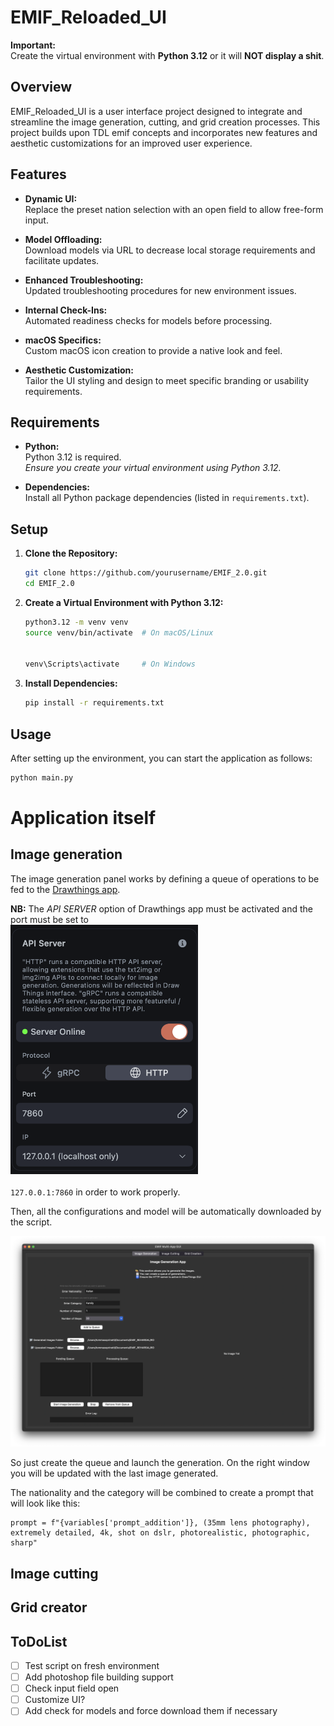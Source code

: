 # EMIF_Reloaded_UI

**Important:**  
Create the virtual environment with **Python 3.12** or it will **NOT display a shit**.

## Overview

EMIF_Reloaded_UI is a user interface project designed to integrate and streamline the image generation, cutting, and grid creation processes. This project builds upon TDL emif concepts and incorporates new features and aesthetic customizations for an improved user experience.

## Features

- **Dynamic UI:**  
  Replace the preset nation selection with an open field to allow free-form input.

- **Model Offloading:**  
  Download models via URL to decrease local storage requirements and facilitate updates.

- **Enhanced Troubleshooting:**  
  Updated troubleshooting procedures for new environment issues.

- **Internal Check-Ins:**  
  Automated readiness checks for models before processing.

- **macOS Specifics:**  
  Custom macOS icon creation to provide a native look and feel.

- **Aesthetic Customization:**  
  Tailor the UI styling and design to meet specific branding or usability requirements.

## Requirements

- **Python:**  
  Python 3.12 is required.  
  _Ensure you create your virtual environment using Python 3.12._

- **Dependencies:**  
  Install all Python package dependencies (listed in `requirements.txt`).

## Setup

1. **Clone the Repository:**

   ```bash
   git clone https://github.com/yourusername/EMIF_2.0.git
   cd EMIF_2.0
   ```

2. **Create a Virtual Environment with Python 3.12:**

   ```bash
   python3.12 -m venv venv
   source venv/bin/activate  # On macOS/Linux


   venv\Scripts\activate     # On Windows
   ```

3. **Install Dependencies:**

   ```bash
   pip install -r requirements.txt
   ```

## Usage

After setting up the environment, you can start the application as follows:

```bash
python main.py
```

# Application itself

## Image generation

The image generation panel works by defining a queue of operations to be fed to the [Drawthings app](https://apps.apple.com/it/app/draw-things-ai-generation/id6444050820?l=en-GB).

**NB:** The _API SERVER_ option of Drawthings app must be activated and the port must be set to  
<img src="ReadMe_images/api_server.png" alt="API SERVER" width="300"><br><br> `127.0.0.1:7860` in order to work properly.

Then, all the configurations and model will be automatically downloaded by the script.

![IMAGE GENERATION WINDOWS](ReadMe_images/1.png)

So just create the queue and launch the generation. On the right window you will be updated with the last image generated.

The nationality and the category will be combined to create a prompt that will look like this:

```pyton
prompt = f"{variables['prompt_addition']}, (35mm lens photography), extremely detailed, 4k, shot on dslr, photorealistic, photographic, sharp"
```

## Image cutting

## Grid creator

## ToDoList

- [ ] Test script on fresh environment
- [ ] Add photoshop file building support
- [ ] Check input field open
- [ ] Customize UI?
- [ ] Add check for models and force download them if necessary
